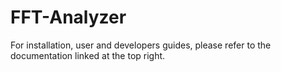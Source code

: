 # FFT-Analyzer

For installation, user and developers guides, please refer to the documentation linked at the top right.

